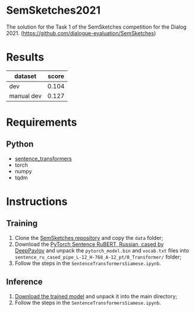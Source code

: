 # SemSketches2021
The solution for the Task 1 of the SemSketches competition for the Dialog 2021. (https://github.com/dialogue-evaluation/SemSketches)

# Results
| dataset  | score |
|----------|-------|
|dev       |0.104  |
|manual dev|0.127  |

# Requirements

## Python
- [sentence_transformers](https://github.com/UKPLab/sentence-transformers)
- torch
- numpy
- tqdm

# Instructions

## Training
1. Clone the [SemSketches repository](https://github.com/dialogue-evaluation/SemSketches) and copy the `data` folder;
2. Download the [PyTorch Sentence RuBERT, Russian, cased by DeepPavlov](http://docs.deeppavlov.ai/en/master/features/models/bert.html) and unpack the `pytorch_model.bin` and `vocab.txt` files into `sentence_ru_cased_pipe_L-12_H-768_A-12_pt/0_Transformer/` folder;
3. Follow the steps in the `SentenceTransformersSiamese.ipynb`.

## Inference
1. [Download the trained model](https://drive.google.com/file/d/1a3iViYBPmQy9xSgcIKRCfrJOPUNQrgju/view?usp=sharing) and unpack it into the main directory;
2. Follow the steps in the `SentenceTransformersSiamese.ipynb`.